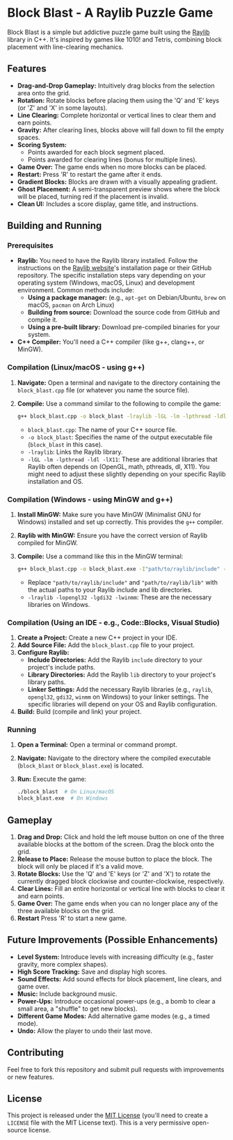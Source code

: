 # Block Blast - A Raylib Puzzle Game

Block Blast is a simple but addictive puzzle game built using the [Raylib](https://www.raylib.com/) library in C++. It's inspired by games like 1010! and Tetris, combining block placement with line-clearing mechanics.

## Features

*   **Drag-and-Drop Gameplay:**  Intuitively drag blocks from the selection area onto the grid.
*   **Rotation:** Rotate blocks before placing them using the 'Q' and 'E' keys (or 'Z' and 'X' in some layouts).
*   **Line Clearing:**  Complete horizontal or vertical lines to clear them and earn points.
*   **Gravity:** After clearing lines, blocks above will fall down to fill the empty spaces.
*   **Scoring System:**
    *   Points awarded for each block segment placed.
    *   Points awarded for clearing lines (bonus for multiple lines).
*   **Game Over:** The game ends when no more blocks can be placed.
*   **Restart:** Press 'R' to restart the game after it ends.
*   **Gradient Blocks:** Blocks are drawn with a visually appealing gradient.
*   **Ghost Placement:** A semi-transparent preview shows where the block will be placed, turning red if the placement is invalid.
*   **Clean UI:**  Includes a score display, game title, and instructions.

## Building and Running

### Prerequisites

*   **Raylib:** You need to have the Raylib library installed.  Follow the instructions on the [Raylib website](https://www.raylib.com/)'s installation page or their GitHub repository.  The specific installation steps vary depending on your operating system (Windows, macOS, Linux) and development environment.  Common methods include:
    *   **Using a package manager:** (e.g., `apt-get` on Debian/Ubuntu, `brew` on macOS, `pacman` on Arch Linux)
    *   **Building from source:** Download the source code from GitHub and compile it.
    *   **Using a pre-built library:** Download pre-compiled binaries for your system.
*   **C++ Compiler:** You'll need a C++ compiler (like g++, clang++, or MinGW).

### Compilation (Linux/macOS - using g++)

1.  **Navigate:** Open a terminal and navigate to the directory containing the `block_blast.cpp` file (or whatever you name the source file).
2.  **Compile:** Use a command similar to the following to compile the game:

    ```bash
    g++ block_blast.cpp -o block_blast -lraylib -lGL -lm -lpthread -ldl -lX11
    ```

    *   `block_blast.cpp`:  The name of your C++ source file.
    *   `-o block_blast`:  Specifies the name of the output executable file (`block_blast` in this case).
    *   `-lraylib`: Links the Raylib library.
    *   `-lGL -lm -lpthread -ldl -lX11`: These are additional libraries that Raylib often depends on (OpenGL, math, pthreads, dl, X11).  You might need to adjust these slightly depending on your specific Raylib installation and OS.

### Compilation (Windows - using MinGW and g++)

1.  **Install MinGW:** Make sure you have MinGW (Minimalist GNU for Windows) installed and set up correctly.  This provides the `g++` compiler.
2.  **Raylib with MinGW:**  Ensure you have the correct version of Raylib compiled for MinGW.
3.  **Compile:**  Use a command like this in the MinGW terminal:

    ```bash
    g++ block_blast.cpp -o block_blast.exe -I"path/to/raylib/include" -L"path/to/raylib/lib" -lraylib -lopengl32 -lgdi32 -lwinmm
    ```
    *   Replace `"path/to/raylib/include"` and `"path/to/raylib/lib"` with the actual paths to your Raylib include and lib directories.
    *   `-lraylib -lopengl32 -lgdi32 -lwinmm`: These are the necessary libraries on Windows.

### Compilation (Using an IDE - e.g., Code::Blocks, Visual Studio)

1.  **Create a Project:** Create a new C++ project in your IDE.
2.  **Add Source File:** Add the `block_blast.cpp` file to your project.
3.  **Configure Raylib:**
    *   **Include Directories:** Add the Raylib `include` directory to your project's include paths.
    *   **Library Directories:** Add the Raylib `lib` directory to your project's library paths.
    *   **Linker Settings:** Add the necessary Raylib libraries (e.g., `raylib`, `opengl32`, `gdi32`, `winmm` on Windows) to your linker settings. The specific libraries will depend on your OS and Raylib configuration.
4.  **Build:** Build (compile and link) your project.

### Running

1.  **Open a Terminal:** Open a terminal or command prompt.
2.  **Navigate:** Navigate to the directory where the compiled executable (`block_blast` or `block_blast.exe`) is located.
3.  **Run:** Execute the game:

    ```bash
    ./block_blast  # On Linux/macOS
    block_blast.exe  # On Windows
    ```

## Gameplay

1.  **Drag and Drop:** Click and hold the left mouse button on one of the three available blocks at the bottom of the screen. Drag the block onto the grid.
2.  **Release to Place:** Release the mouse button to place the block.  The block will only be placed if it's a valid move.
3.  **Rotate Blocks:** Use the 'Q' and 'E' keys (or 'Z' and 'X') to rotate the currently dragged block clockwise and counter-clockwise, respectively.
4.  **Clear Lines:**  Fill an entire horizontal or vertical line with blocks to clear it and earn points.
5.  **Game Over:** The game ends when you can no longer place any of the three available blocks on the grid.
6. **Restart** Press 'R' to start a new game.

## Future Improvements (Possible Enhancements)

*   **Level System:** Introduce levels with increasing difficulty (e.g., faster gravity, more complex shapes).
*   **High Score Tracking:** Save and display high scores.
*   **Sound Effects:** Add sound effects for block placement, line clears, and game over.
*   **Music:** Include background music.
*   **Power-Ups:**  Introduce occasional power-ups (e.g., a bomb to clear a small area, a "shuffle" to get new blocks).
*   **Different Game Modes:**  Add alternative game modes (e.g., a timed mode).
*   **Undo:** Allow the player to undo their last move.

## Contributing

Feel free to fork this repository and submit pull requests with improvements or new features.

## License

This project is released under the [MIT License](LICENSE) (you'll need to create a `LICENSE` file with the MIT License text).  This is a very permissive open-source license.